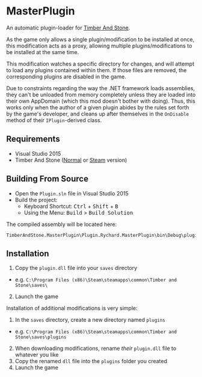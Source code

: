 # MasterPlugin

An automatic plugin-loader for [Timber And Stone](http://www.timberandstonegame.com/).

As the game only allows a single plugin/modification to be installed at once, this modification acts as a proxy, allowing multiple plugins/modifications to be installed at the same time.

This modification watches a specific directory for changes, and will attempt to load any plugins contained within them.  If those files are removed, the corresponding plugins are disabled in the game.

Due to constraints regarding the way the .NET framework loads assemblies, they can't be unloaded from memory completely unless they are loaded into their own AppDomain (which this mod doesn't bother with doing).  Thus, this works only when the author of a given plugin abides by the rules set forth by the game's developer, and cleans up after themselves in the `OnDisable` method of their `IPlugin`-derived class.

## Requirements

- Visual Studio 2015
- Timber And Stone ([Normal](http://www.timberandstonegame.com/) or [Steam](http://store.steampowered.com/app/408990/) version)

## Building From Source

- Open the `Plugin.sln` file in Visual Studio 2015
- Build the project:
  - Keyboard Shortcut: <kbd>Ctrl</kbd> + <kbd>Shift</kbd> + <kbd>B</kbd>
  - Using the Menu: <kbd>Build</kbd> > <kbd>Build Solution</kbd>
  
The compiled assembly will be located here:

    TimberAndStone.MasterPlugin\Plugin.Rychard.MasterPlugin\bin\Debug\plugin.dll

## Installation

1. Copy the `plugin.dll` file into your `saves` directory
  - e.g. `C:\Program Files (x86)\Steam\steamapps\common\Timber and Stone\saves\`
2. Launch the game
  
Installation of additional modifications is very simple:

1. In the `saves` directory, create a new directory named `plugins`
  - e.g. `C:\Program Files (x86)\Steam\steamapps\common\Timber and Stone\saves\plugins`
2. When downloading modifications, rename *their* `plugin.dll` file to whatever you like
3. Copy the renamed `dll` file into the `plugins` folder you created
4. Launch the game